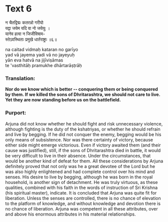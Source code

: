 # Text 6

न चैतद्विद्मः कतरन्नो गरीयो  
यद्वा जयेम यदि वा नो जयेयुः ।  
यानेव हत्वा न जिजीविषाम-  
स्तेऽवस्थिताः प्रमुखे धार्तराष्ट्राः ॥६॥

na caitad vidmaḥ kataran no garīyo  
yad vā jayema yadi vā no jayeyuḥ  
yān eva hatvā na jijīviṣāmas  
te 'vasthitāḥ pramukhe dhārtarāṣṭrāḥ



### Translation:

**Nor do we know which is better -- conquering them or being conquered by them. If we killed the sons of Dhritarashtra, we should not care to live. Yet they are now standing before us on the battlefield.**

### Purport:

Arjuna did not know whether he should fight and risk unnecessary violence, although fighting is the duty of the kshatriyas, or whether he should refrain and live by begging. If he did not conquer the enemy, begging would be his only means of subsistence. Nor was there certainty of victory, because either side might emerge victorious. Even if victory awaited them (and their cause was justified), still, if the sons of Dhritarashtra died in battle, it would be very difficult to live in their absence. Under the circumstances, that would be another kind of defeat for them. All these considerations by Arjuna definitely proved that not only was he a great devotee of the Lord but he was also highly enlightened and had complete control over his mind and senses. His desire to live by begging, although he was born in the royal household, is another sign of detachment. He was truly virtuous, as these qualities, combined with his faith in the words of instruction of Sri Krishna (his spiritual master), indicate. It is concluded that Arjuna was quite fit for liberation. Unless the senses are controlled, there is no chance of elevation to the platform of knowledge, and without knowledge and devotion there is no chance of liberation. Arjuna was competent in all these attributes, over and above his enormous attributes in his material relationships.